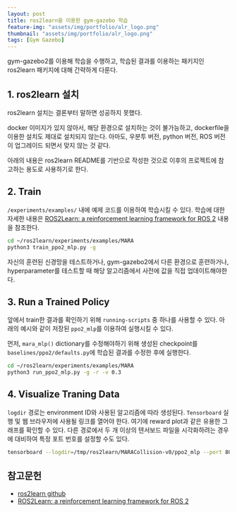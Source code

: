 ```yaml
---
layout: post
title: ros2learn을 이용한 gym-gazebo 학습
feature-img: "assets/img/portfolio/alr_logo.png"
thumbnail: "assets/img/portfolio/alr_logo.png"
tags: [Gym Gazebo]
---
```


gym-gazebo2를 이용해 학습을 수행하고, 학습된 결과를 이용하는 패키지인 ros2learn 패키지에 대해 간략하게 다룬다.

## 1. ros2learn 설치

ros2learn 설치는 결론부터 말하면 성공하지 못했다.

docker 이미지가 있지 않아서, 해당 환경으로 설치하는 것이 불가능하고, dockerfile을 이용한 설치도 제대로 설치되지 않는다. 아마도, 우분투 버전, python 버전, ROS 버전이 업그레이드 되면서 맞지 않는 것 같다.

아래의 내용은 ros2learn README를 기반으로 작성한 것으로 이후의 프로젝트에 참고하는 용도로 사용하기로 한다.

## 2. Train

`/experiments/examples/` 내에 예제 코드를 이용하여 학습시킬 수 있다. 학습에 대한 자세한 내용은 [ROS2Learn: a reinforcement learning framework for ROS 2](https://arxiv.org/pdf/1903.06282.pdf) 내용을 참조한다.

```bash
cd ~/ros2learn/experiments/examples/MARA
python3 train_ppo2_mlp.py -g
```

자신의 훈련된 신경망을 테스트하거나, gym-gazebo2에서 다른 환경으로 훈련하거나, hyperparameter를 테스트할 때 해당 알고리즘에서 사전에 값을 직접 업데이트해야한다.

## 3. Run a Trained Policy

앞에서 train한 결과를 확인하기 위해 `running-scripts` 중 하나를 사용할 수 있다. 아래의 예시와 같이 저장된 `ppo2_mlp`를 이용하여 실행시킬 수 있다.

먼저, `mara_mlp()` dictionary를 수정해야하기 위해 생성된 checkpoint를 `baselines/ppo2/defaults.py`에 학습된 결과를 수정한 후에 실행한다.

```bash
cd ~/ros2learn/experiments/examples/MARA
python3 run_ppo2_mlp.py -g -r -v 0.3
```

## 4. Visualize Traning Data

`logdir` 경로는 environment ID와 사용된 알고리즘에 따라 생성된다. `Tensorboard` 실행 및 웹 브라우저에 사용될 링크를 열어야 한다. 여기에 reward plot과 같은 유용한 그래프를 확인할 수 있다. 다른 경로에서 두 개 이상의 텐서보드 파일을 시각화하려는 경우에 대비하여 특정 포트 번호를 설정할 수도 있다.

```bash
tensorboard --logdir=/tmp/ros2learn/MARACollision-v0/ppo2_mlp --port 8008
```

## 참고문헌

- [ros2learn github](https://github.com/AcutronicRobotics/ros2learn)
- [ROS2Learn: a reinforcement learning framework for ROS 2](https://arxiv.org/pdf/1903.06282.pdf)
